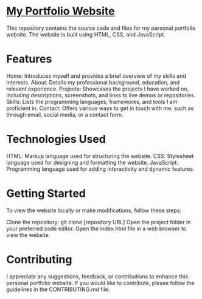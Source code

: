 # [My Portfolio Website](https://rakeshsamala0505.github.io/)

This repository contains the source code and files for my personal portfolio website. The website is built using HTML, CSS, and JavaScript.

# Features
Home: Introduces myself and provides a brief overview of my skills and interests.
About: Details my professional background, education, and relevant experience.
Projects: Showcases the projects I have worked on, including descriptions, screenshots, and links to live demos or repositories.
Skills: Lists the programming languages, frameworks, and tools I am proficient in.
Contact: Offers various ways to get in touch with me, such as through email, social media, or a contact form.

# Technologies Used
HTML: Markup language used for structuring the website.
CSS: Stylesheet language used for designing and formatting the website.
JavaScript: Programming language used for adding interactivity and dynamic features.

# Getting Started
To view the website locally or make modifications, follow these steps:

Clone the repository: git clone [repository URL]
Open the project folder in your preferred code editor.
Open the index.html file in a web browser to view the website.

# Contributing
I appreciate any suggestions, feedback, or contributions to enhance this personal portfolio website. If you would like to contribute, please follow the guidelines in the CONTRIBUTING.md file.
